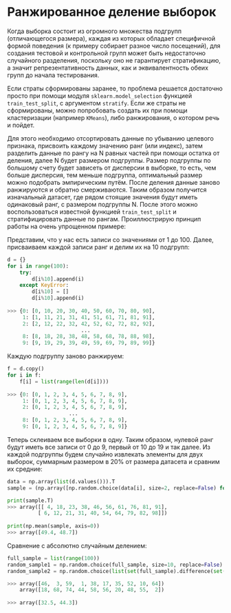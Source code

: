 # Ранжированное деление выборок
Когда выборка состоит из огромного множества подгрупп (отличающегося размера), каждая из которых обладает специфичной формой поведения 
(к примеру собирает разное число посещений), для создания тестовой и контрольной групп может быть недостаточно случайного разделения, поскольку оно не гарантирует 
стратификацию, а значит репрезентативность данных, как и эквивалентность обеих групп до начала тестирования.

Если страты сформированы заранее, то проблема решается достаточно просто при помощи модуля `sklearn.model_selection` функцией `train_test_split`, с аргументом `stratify`. 
Если же страты не сформированы, можно попробовать создать их при помощи кластеризации (например `KMeans`), либо ранжирования, о котором речь и пойдет. 

Для этого необходимо отсортировать данные по убыванию целевого признака, 
присвоить каждому значению ранг (или индекс), затем разделить данные по рангу на N равных частей при помощи остатка от деления, далее N будет размером подгруппы. 
Размер подгруппы по большому счету будет зависеть от дисперсии в выборке, то есть, чем больше дисперсия, тем меньше подгруппа, 
оптимальный размер можно подобрать эмпирическим путём. После деления данные заново ранжируются и обратно смерживаются. Таким образом получится изначальный датасет, 
где рядом стоящие значения будут иметь одинаковый ранг, с размером подгруппы N. После этого можно воспользоваться известной функцией `train_test_split` и стратифицировать данные по рангам. Проиллюстрирую принцип работы на очень упрощенном примере:

Представим, что у нас есть записи со значениями от 1 до 100. Далее, присваиваем каждой записи ранг и делим их на 10 подгрупп: 
```python
d = {}
for i in range(100):
    try:
        d[i%10].append(i)
    except KeyError:
        d[i%10] = []
        d[i%10].append(i)
        
>>> {0: [0, 10, 20, 30, 40, 50, 60, 70, 80, 90],
     1: [1, 11, 21, 31, 41, 51, 61, 71, 81, 91],
     2: [2, 12, 22, 32, 42, 52, 62, 72, 82, 92],
                        ...
     8: [8, 18, 28, 38, 48, 58, 68, 78, 88, 98],
     9: [9, 19, 29, 39, 49, 59, 69, 79, 89, 99]}
```
Каждую подгруппу заново ранжируем:
```python
f = d.copy()
for i in f:
    f[i] = list(range(len(d[i])))
    
>>> {0: [0, 1, 2, 3, 4, 5, 6, 7, 8, 9],
     1: [0, 1, 2, 3, 4, 5, 6, 7, 8, 9],
     2: [0, 1, 2, 3, 4, 5, 6, 7, 8, 9],
                    ...
     8: [0, 1, 2, 3, 4, 5, 6, 7, 8, 9],
     9: [0, 1, 2, 3, 4, 5, 6, 7, 8, 9]}
 ```
 Теперь склеиваем все выборки в одну. Таким образом, нулевой ранг будут иметь все записи от 0 до 9, первый от 10 до 19 и так далее. 
 Из каждой подгруппы будем случайно извлекать элементы для двух выборок, суммарным размером в 20% от размера датасета и сравним их средние:
 ```python
data = np.array(list(d.values())).T
sample = (np.array([np.random.choice(data[i], size=2, replace=False) for i in f]))

print(sample.T)
>>> array([[ 4, 18, 23, 38, 46, 56, 61, 76, 81, 91],
           [ 6, 12, 21, 31, 40, 54, 64, 79, 82, 98]])
           
print(np.mean(sample, axis=0))
>>> array([49.4, 48.7])
  ```
 Сравнение с абсолютно случайным делением:
```python
full_sample = list(range(100))
random_sample1 = np.random.choice(full_sample, size=10, replace=False)
random_sample2 = np.random.choice(list(set(full_sample).difference(set(random_sample1))), size=10, replace=False)

>>> array([46,  3, 59,  1, 38, 17, 35, 52, 10, 64])
    array([18, 68, 74, 44, 58, 56, 20, 48, 55,  2])
    
>>> array([32.5, 44.3])
```
 
 
